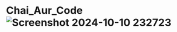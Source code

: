 # Chai_Aur_Code![Screenshot 2024-10-10 232723](https://github.com/user-attachments/assets/20ee0f2c-a9ab-48c7-93ff-abc4f1a216e4)
